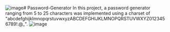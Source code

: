![image](https://github.com/Freitasbtw/Password-Generator/assets/72677685/c5e9efc5-183b-485f-a902-81032bf84deb)# Password-Generator
In this project, a password generator ranging from 5 to 25 characters was implemented using a charset of "abcdefghijklmnopqrstuvwxyzABCDEFGHIJKLMNOPQRSTUVWXYZ0123456789!.@_".
![image](https://github.com/Freitasbtw/Password-Generator/assets/72677685/5a33125d-66d2-4576-8e49-e8421346a810)
